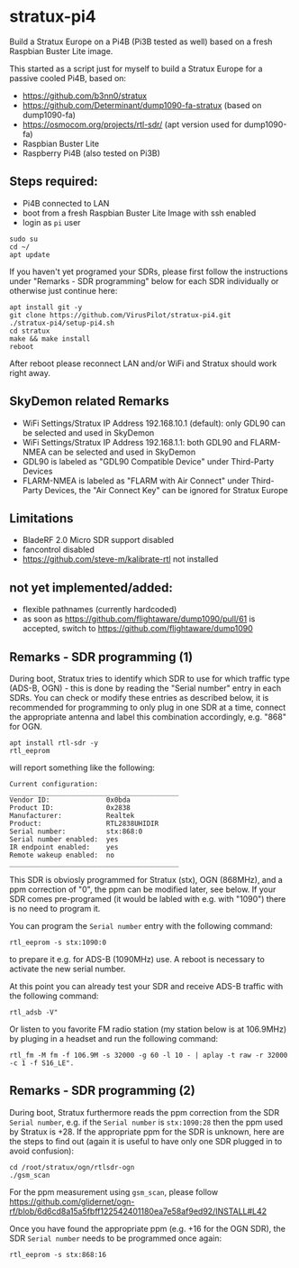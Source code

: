 # stratux-pi4
Build a Stratux Europe on a Pi4B (Pi3B tested as well) based on a fresh Raspbian Buster Lite image.

This started as a script just for myself to build a Stratux Europe for a passive cooled Pi4B, based on:
- https://github.com/b3nn0/stratux
- https://github.com/Determinant/dump1090-fa-stratux (based on dump1090-fa)
- https://osmocom.org/projects/rtl-sdr/ (apt version used for dump1090-fa)
- Raspbian Buster Lite
- Raspberry Pi4B (also tested on Pi3B)

## Steps required:
- Pi4B connected to LAN
- boot from a fresh Raspbian Buster Lite Image with ssh enabled
- login as `pi` user
```
sudo su
cd ~/
apt update
```
If you haven't yet programed your SDRs, please first follow the instructions under "Remarks - SDR programming" below for each SDR individually or otherwise just continue here:
```
apt install git -y
git clone https://github.com/VirusPilot/stratux-pi4.git
./stratux-pi4/setup-pi4.sh
cd stratux
make && make install
reboot
```

After reboot please reconnect LAN and/or WiFi and Stratux should work right away.

## SkyDemon related Remarks
- WiFi Settings/Stratux IP Address 192.168.10.1 (default): only GDL90 can be selected and used in SkyDemon
- WiFi Settings/Stratux IP Address 192.168.1.1: both GDL90 and FLARM-NMEA can be selected and used in SkyDemon
- GDL90 is labeled as "GDL90 Compatible Device" under Third-Party Devices
- FLARM-NMEA is labeled as "FLARM with Air Connect" under Third-Party Devices, the "Air Connect Key" can be ignored for Stratux Europe

## Limitations
- BladeRF 2.0 Micro SDR support disabled
- fancontrol disabled
- https://github.com/steve-m/kalibrate-rtl not installed

## not yet implemented/added:
- flexible pathnames (currently hardcoded)
- as soon as https://github.com/flightaware/dump1090/pull/61 is accepted, switch to https://github.com/flightaware/dump1090

## Remarks - SDR programming (1)
During boot, Stratux tries to identify which SDR to use for which traffic type (ADS-B, OGN) - this is done by reading the "Serial number" entry in each SDRs. You can check or modify these entries as described below, it is recommended for programming to only plug in one SDR at a time, connect the appropriate antenna and label this combination accordingly, e.g. "868" for OGN.
```
apt install rtl-sdr -y
rtl_eeprom
```
will report something like the following:
```
Current configuration:
__________________________________________
Vendor ID:              0x0bda
Product ID:             0x2838
Manufacturer:           Realtek
Product:                RTL2838UHIDIR
Serial number:          stx:868:0
Serial number enabled:  yes
IR endpoint enabled:    yes
Remote wakeup enabled:  no
__________________________________________
```
This SDR is obviosly programmed for Stratux (stx), OGN (868MHz), and a ppm correction of "0", the ppm can be modified later, see below. If your SDR comes pre-programed (it would be labled with e.g. with "1090") there is no need to program it.

You can program the `Serial number` entry with the following command:
```
rtl_eeprom -s stx:1090:0
```
to prepare it e.g. for ADS-B (1090MHz) use. A reboot is necessary to activate the new serial number.

At this point you can already test your SDR and receive ADS-B traffic with the following command:
```
rtl_adsb -V"
```
Or listen to you favorite FM radio station (my station below is at 106.9MHz) by pluging in a headset and run the following command:
```
rtl_fm -M fm -f 106.9M -s 32000 -g 60 -l 10 - | aplay -t raw -r 32000 -c 1 -f S16_LE".
```
## Remarks - SDR programming (2)
During boot, Stratux furthermore reads the ppm correction from the SDR `Serial number`, e.g. if the `Serial number` is `stx:1090:28` then the ppm used by Stratux is +28. If the appropriate ppm for the SDR is unknown, here are the steps to find out (again it is useful to have only one SDR plugged in to avoid confusion):
```
cd /root/stratux/ogn/rtlsdr-ogn
./gsm_scan
```
For the ppm measurement using `gsm_scan`, please follow https://github.com/glidernet/ogn-rf/blob/6d6cd8a15a5fbff122542401180ea7e58af9ed92/INSTALL#L42

Once you have found the appropriate ppm (e.g. +16 for the OGN SDR), the SDR `Serial number` needs to be programmed once again:
```
rtl_eeprom -s stx:868:16
```
